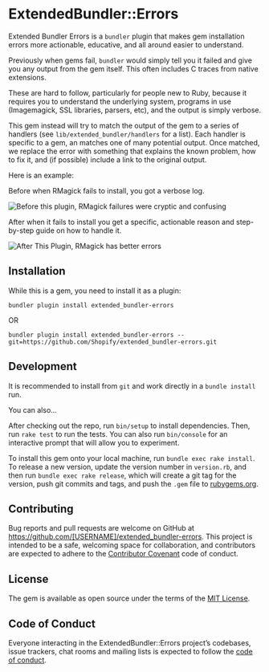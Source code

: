 # ExtendedBundler::Errors

Extended Bundler Errors is a `bundler` plugin that makes gem installation errors more actionable, educative, and all around easier to understand.

Previously when gems fail, `bundler` would simply tell you it failed and give you any output from the gem itself. This often includes C traces from native extensions.

These are hard to follow, particularly for people new to Ruby, because it requires you to understand the underlying system, programs in use (Imagemagick, SSL libraries, parsers, etc), and the output is simply verbose.

This gem instead will try to match the output of the gem to a series of handlers (see `lib/extended_bundler/handlers` for a list). Each handler is specific to a gem, an matches one of many potential output. Once matched, we replace the error with something that explains the known problem, how to fix it, and (if possible) include a link to the original output.

Here is an example:

Before when RMagick fails to install, you got a verbose log.

![Before this plugin, RMagick failures were cryptic and confusing](https://user-images.githubusercontent.com/3074765/40488035-c89a6678-5f33-11e8-89fc-f66c054d8765.png)

After when it fails to install you get a specific, actionable reason and step-by-step guide on how to handle it.

![After This Plugin, RMagick has better errors](https://user-images.githubusercontent.com/3074765/40489293-c8cf8e9a-5f36-11e8-88f5-fceed052aa24.png)

## Installation

While this is a gem, you need to install it as a plugin:

`bundler plugin install extended_bundler-errors`

OR

`bundler plugin install extended_bundler-errors --git=https://github.com/Shopify/extended_bundler-errors.git`

## Development

It is recommended to install from `git` and work directly in a `bundle install` run.

You can also...

After checking out the repo, run `bin/setup` to install dependencies. Then, run `rake test` to run the tests. You can also run `bin/console` for an interactive prompt that will allow you to experiment.

To install this gem onto your local machine, run `bundle exec rake install`. To release a new version, update the version number in `version.rb`, and then run `bundle exec rake release`, which will create a git tag for the version, push git commits and tags, and push the `.gem` file to [rubygems.org](https://rubygems.org).

## Contributing

Bug reports and pull requests are welcome on GitHub at https://github.com/[USERNAME]/extended_bundler-errors. This project is intended to be a safe, welcoming space for collaboration, and contributors are expected to adhere to the [Contributor Covenant](http://contributor-covenant.org) code of conduct.

## License

The gem is available as open source under the terms of the [MIT License](https://opensource.org/licenses/MIT).

## Code of Conduct

Everyone interacting in the ExtendedBundler::Errors project’s codebases, issue trackers, chat rooms and mailing lists is expected to follow the [code of conduct](https://github.com/[USERNAME]/extended_bundler-errors/blob/master/CODE_OF_CONDUCT.md).
